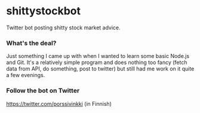 # shittystockbot
Twitter bot posting shitty stock market advice.

### What's the deal?
Just something I came up with when I wanted to learn some basic Node.js and Git.
It's a relatively simple program and does nothing too fancy (fetch data from API, do something, post to twitter)
but still had me work on it quite a few evenings.

### Follow the bot on Twitter
https://twitter.com/porssivinkki (in Finnish)

